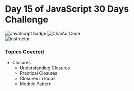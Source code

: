 # Day 15 of JavaScript 30 Days Challenge
![JavaScript badge](https://img.shields.io/badge/JavaScript-yellow) 
![ChaiAurCode](https://img.shields.io/badge/ChaiAurCode-orange
)  
![instructor](https://img.shields.io/badge/Hitesh_Choudary-orange
)

### Topics Covered 
- Closures
    - Understanding Closures
    - Practical Closures
    - Closures in loops
    - Module Pattern